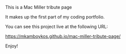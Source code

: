 This is a Mac Miller tribute page

It makes up the first part of my coding portfolio.

You can see this project live at the following URL:

https://mkamboykos.github.io/mac-miller-tribute-page/

Enjoy!
